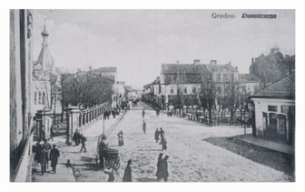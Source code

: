 ![1913][1913]

[1913]: 14633333_667193900113533_4346026622859166879_o.jpg
[1913-ref]: https://www.facebook.com/photo.php?fbid=667193900113533&set=a.128391070660488.29678.100004687862170&type=3&theater

[sov-28-ref]: https://www.facebook.com/photo.php?fbid=1118427431569097&set=p.1118427431569097&type=3&theater
